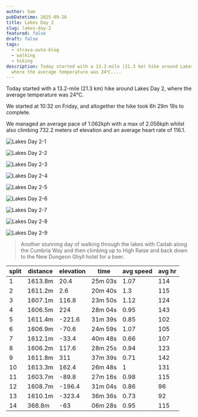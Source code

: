 ```yaml
---
author: Sam
pubDatetime: 2025-09-26
title: Lakes Day 2
slug: lakes-day-2
featured: false
draft: false
tags:
  - strava-auto-blog
  - walking
  - hiking
description: Today started with a 13.2-mile (21.3 km) hike around Lakes Day 2,
  where the average temperature was 24℃....
---
```

Today started with a 13.2-mile (21.3 km) hike around Lakes Day 2, where the average temperature was 24℃.

We started at 10:32 on Friday, and altogether the hike took 6h 29m 19s to complete.

We managed an average pace of 1.062kph with a max of 2.056kph whilst also climbing 732.2 meters of elevation and an average heart rate of 116.1.

![Lakes Day 2-1](https://dgtzuqphqg23d.cloudfront.net/Ygu5CcNE_wqGLaN9gw4__Z3i_emh7doQ5oUGSDyYgKI-1024x768.jpg)

![Lakes Day 2-2](https://dgtzuqphqg23d.cloudfront.net/VHnRehMUL7YHWPMFDgzb73TzOVCsXsAqpwH24rdPs4s-768x1024.jpg)

![Lakes Day 2-3](https://dgtzuqphqg23d.cloudfront.net/YkExxmKJTqDC_227_D_ojOQY5kVlh2dzENXhmIY1SFE-768x1024.jpg)

![Lakes Day 2-4](https://dgtzuqphqg23d.cloudfront.net/Cv3Yywld8e72jsFrdyd9v_5bZALX2qpk9AZpmxUeqwE-768x1024.jpg)

![Lakes Day 2-5](https://dgtzuqphqg23d.cloudfront.net/gAZ8xhJdlmC6w-692gS6TI5Ul6VIOOTzkWgQUj1n30k-1024x768.jpg)

![Lakes Day 2-6](https://dgtzuqphqg23d.cloudfront.net/zyH3CIM5iZPJKt_VZZzEcl8N7uuINiZ4-CCWy7Kt4m0-768x1024.jpg)

![Lakes Day 2-7](https://dgtzuqphqg23d.cloudfront.net/o3Z7tnWNyUG8zJJGCgfvfPOJEntDjXuWfFiScco5ATc-1024x768.jpg)

![Lakes Day 2-8](https://dgtzuqphqg23d.cloudfront.net/sPKGBIk2Pjsa1Y_g6orbvJ9gaCek9mHI_GUXSsmL3Tg-768x1024.jpg)

![Lakes Day 2-9](https://dgtzuqphqg23d.cloudfront.net/y6heceLdXgrMP1o9f_ZsBzOUZt6Rdvu5PKANX_GmswU-576x1024.jpg)

> Another stunning day of walking through the lakes with Cadab along the Cumbria Way and then climbing up to High Raise and back down to the New Dungeon Ghyll hotel for a beer.

| split | distance | elevation | time | avg speed | avg hr |
| --- | --- | --- | --- | --- | --- |
| 1   | 1613.8m | 20.4 | 25m 03s | 1.07 | 114 |
| 2   | 1611.2m | 2.6 | 20m 40s | 1.3 | 115 |
| 3   | 1607.1m | 116.8 | 23m 50s | 1.12 | 124 |
| 4   | 1606.5m | 224 | 28m 04s | 0.95 | 143 |
| 5   | 1611.4m | \-221.6 | 31m 39s | 0.85 | 102 |
| 6   | 1606.9m | \-70.6 | 24m 59s | 1.07 | 105 |
| 7   | 1612.1m | \-33.4 | 40m 48s | 0.66 | 107 |
| 8   | 1606.2m | 117.6 | 28m 25s | 0.94 | 123 |
| 9   | 1611.8m | 311 | 37m 39s | 0.71 | 142 |
| 10  | 1613.3m | 162.4 | 26m 48s | 1   | 131 |
| 11  | 1603.7m | \-89.8 | 27m 16s | 0.98 | 115 |
| 12  | 1608.7m | \-196.4 | 31m 04s | 0.86 | 96  |
| 13  | 1610.1m | \-323.4 | 36m 36s | 0.73 | 92  |
| 14  | 368.8m | \-63 | 06m 28s | 0.95 | 115 |